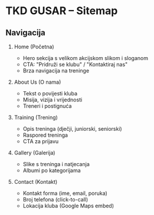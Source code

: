 # TKD GUSAR – Sitemap

## Navigacija
1. Home (Početna)  
   - Hero sekcija s velikom akcijskom slikom i sloganom  
   - CTA: "Pridruži se klubu" / "Kontaktiraj nas"  
   - Brza navigacija na treninge  

2. About Us (O nama)  
   - Tekst o povijesti kluba  
   - Misija, vizija i vrijednosti  
   - Treneri i postignuća  

3. Training (Trening)  
   - Opis treninga (dječji, juniorski, seniorski)  
   - Raspored treninga  
   - CTA za prijavu  

4. Gallery (Galerija)  
   - Slike s treninga i natjecanja  
   - Albumi po kategorijama  

5. Contact (Kontakt)  
   - Kontakt forma (ime, email, poruka)  
   - Broj telefona (click-to-call)  
   - Lokacija kluba (Google Maps embed)  
